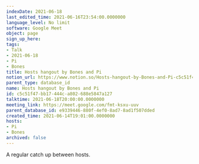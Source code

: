 ```yaml
---
indexDate: 2021-06-18
last_edited_time: 2021-06-16T23:54:00.0000000
language_level: No limit
software: Google Meet
object: page
sign_up_here: 
tags:
- Talk
- 2021-06-18
- Pi
- Bones
title: Hosts hangout by Bones and Pi
notion_url: https://www.notion.so/Hosts-hangout-by-Bones-and-Pi-c5c51f47bb17444ca802688e5847a127
parent_type: database_id
name: Hosts hangout by Bones and Pi
id: c5c51f47-bb17-444c-a802-688e5847a127
talktime: 2021-06-18T20:00:00.0000000
meeting_link: https://meet.google.com/fmt-ksxu-uuv
parent_database_id: e9339446-880f-4ef0-8ad7-8ad1f507dded
created_time: 2021-06-14T19:01:00.0000000
hosts:
- Pi
- Bones
archived: false
---
```


A regular catch up between hosts.


